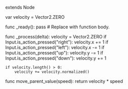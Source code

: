 extends Node


var velocity = Vector2.ZERO



func _ready():
	pass # Replace with function body.



func _process(delta):
	velocity = Vector2.ZERO
	if Input.is_action_pressed("right"):
		velocity.x += 1
	if Input.is_action_pressed("left"):
		velocity.x -= 1
	if Input.is_action_pressed("up"):
		velocity.y -= 1
	if Input.is_action_pressed("down"):
		velocity.y += 1
		
	
		
	if velocity.length() > 0:
		velocity += velocity.normalized()
			
	

func move_parent_value(speed):
	return velocity * speed
